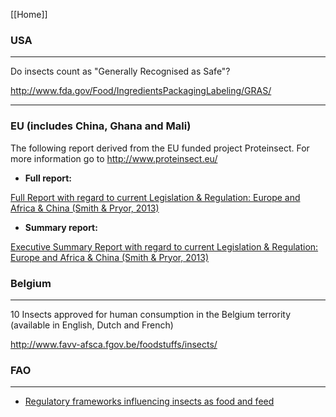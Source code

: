 [[Home]]



### USA

***


Do insects count as "Generally Recognised as Safe"? 

http://www.fda.gov/Food/IngredientsPackagingLabeling/GRAS/

***

### EU (includes China, Ghana and Mali)

The following report derived from the EU funded project Proteinsect. For more information go to http://www.proteinsect.eu/ 

* **Full report:**


[Full Report with regard to current Legislation & Regulation: Europe and Africa & China (Smith & Pryor, 2013)](https://github.com/TinyFarms/OpenBugFarm/blob/master/Wiki%20Documents/Current%20Legislation%20%26%20Regulation%20in%20Europe%20and%20Africa%20%26%20China.%20full%20report.%20(Proteinsect%2C%202013).pdf)

* **Summary report:**

[Executive Summary Report with regard to current Legislation & Regulation: Europe and Africa & China (Smith & Pryor, 2013)](https://github.com/TinyFarms/OpenBugFarm/blob/master/Wiki%20Documents/Current%20Legislation%20%26%20Regulation%20in%20Europe%20and%20Africa%20%26%20China.%20Executive%20Summary.%20(Proteinsect%2C%202013).pdf)



### Belgium 

***

10 Insects approved for human consumption in the Belgium terrority (available in English, Dutch and French) 

http://www.favv-afsca.fgov.be/foodstuffs/insects/ 

### FAO

***

* [Regulatory frameworks influencing insects as food and feed](http://www.fao.org/forestry/edibleinsects/84745/en/)